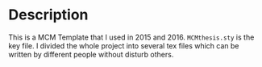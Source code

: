 # Description

This is a MCM Template that I used in 2015 and 2016. ``MCMthesis.sty`` is the key file. I divided the whole project into several tex files which can be written by different people without disturb others.
